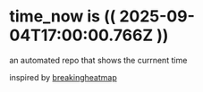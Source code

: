 # time_now is (( 2025-09-04T17:00:00.766Z ))

an automated repo that shows the currnent time

inspired by [breakingheatmap](https://github.com/breakingheatmap/breakingheatmap)